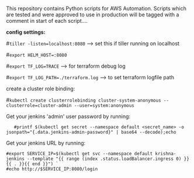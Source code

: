 This repository contains Python scripts for AWS Automation. Scripts which are tested and were approved to use in production will be tagged with a comment in start of each script....

**config settings:**

\#`tiller -listen=localhost:8080`  --> set this if tiller running on localhost

\#`export HELM_HOST=:8080`

\#`export TF_LOG=TRACE`  --> for terraform debug log

\#`export TF_LOG_PATH=./terraform.log`  --> to set terraform logfile path

create a cluster role binding:

\#`kubectl create clusterrolebinding cluster-system-anonymous --clusterrole=cluster-admin --user=system:anonymous `

Get your jenkins 'admin' user password by running:
```
   #printf $(kubectl get secret --namespace default <secret_name> -o jsonpath="{.data.jenkins-admin-password}" | base64 --decode);echo 
  ```
Get your jenkins URL by running:
```
#export SERVICE_IP=$(kubectl get svc --namespace default krishna-jenkins --template "{{ range (index .status.loadBalancer.ingress 0) }}{{ . }}{{ end }}") `
#echo http://$SERVICE_IP:8080/login
```

